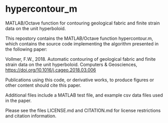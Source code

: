 # hypercontour_m
MATLAB/Octave function for contouring geological fabric and finite strain data on the unit hyperboloid.

This repostory contains the MATLAB/Octave function hypercontour.m, which contains the
source code implementing the algorithm presented in the following paper:

  Vollmer, F.W., 2018. Automatic contouring of geological fabric and finite 
  strain data on the unit hyperboloid. Computers & Geosciences, 
  https://doi.org/10.1016/j.cageo.2018.03.006

Publications using this code, or derivative works, to produce figures or other 
content should cite this paper. 

Additional files include a MATLAB test file, and example csv data files used in 
the paper.

Please see the files LICENSE.md and CITATION.md for license restrictions and 
citation information.
